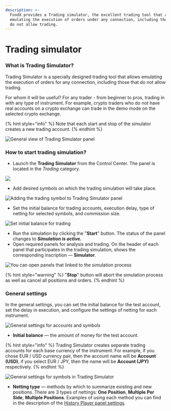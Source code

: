 ```yaml
---
description: >-
  FundX provides a Trading simulator, the excellent trading tool that allows
  emulating the execution of orders under any connection, including those that
  do not allow trading.
---
```


# Trading simulator

### What is Trading Simulator?

Trading Simulator is a specially designed trading tool that allows emulating the execution of orders for any connection, including those that do not allow trading.

For whom it will be useful? For any trader - from beginner to pros, trading in with any type of instrument. For example, crypto traders who do not have real accounts on a crypto exchange can trade in the demo mode on the selected crypto exchange.

{% hint style="info" %}
Note that each start and stop of the simulator creates a new trading account.
{% endhint %}

![General view of Trading Simulator panel](../.gitbook/assets/simulator.png)

### How to start trading simulation?

* Launch the **Trading Simulator** from the Control Center. The panel is located in the _Trading_ category.

![](<../.gitbook/assets/image (350) (1) (1).png>)

* Add desired symbols on which the trading simulation will take place.

![Adding the trading symbol to Trading Simulator panel](<../.gitbook/assets/trading simulator.gif>)

* Set the initial balance for trading accounts, execution delay, type of netting for selected symbols, and commission size.&#x20;

![Set initial balance for trading](<../.gitbook/assets/image (352) (1) (1).png>)

* Run the simulation by clicking the "**Start**" button. The status of the panel changes to _**Simulation is active.**_
* Open required panels for analysis and trading. On the header of each panel that participates in the trading simulation, shows the corresponding inscription — **Simulator**.

![You can open panels that linked to the simulation process](<../.gitbook/assets/image (348) (1) (1).png>)

{% hint style="warning" %}
"**Stop**" button will abort the simulation process as well as cancel all positions and orders.
{% endhint %}

### General settings

In the general settings, you can set the initial balance for the test account, set the delay in execution, and configure the settings of netting for each instrument.

![General settings for accounts and symbols](<../.gitbook/assets/image (346) (1) (1).png>)

* **Initial balance** — the amount of money for the test account.

{% hint style="info" %}
Trading Simulator creates separate trading accounts for each base currency of the instrument. For example, if you chose EUR / USD currency pair, then the account name will be **Account (USD)**, if you select EUR / JPY, then the name will be **Account (JPY)** respectively.
{% endhint %}

![General settings for symbols in Trading Simulator](<../.gitbook/assets/image (349) (2).png>)

* **Netting type** — methods by which to summarize existing and new positions. There are 3 types of nettings: **One Position**, **Multiple Per Side**, **Multiple Positions**. Examples of using each method you can find in the description of the [History Player panel settings](https://help.quantower.com/trading-panels/history-player#general-and-instruments-settings).
